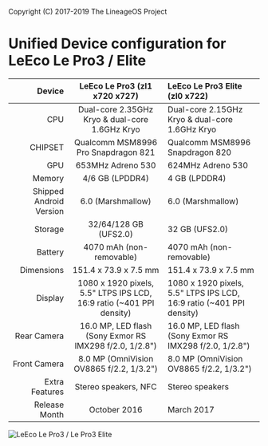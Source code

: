 Copyright (C) 2017-2019 The LineageOS Project


Unified Device configuration for LeEco Le Pro3 / Elite
================================

Device                  | LeEco Le Pro3 (zl1 x720 x727)                                         | LeEco Le Pro3 Elite (zl0 x722)                                       |
-----------------------:|:---------------------------------------------------------------------:|:---------------------------------------------------------------------|
CPU                     | Dual-core 2.35GHz Kryo & dual-core 1.6GHz Kryo                        | Dual-core 2.15GHz Kryo & dual-core 1.6GHz Kryo                       |
CHIPSET                 | Qualcomm MSM8996 Pro Snapdragon 821                                   | Qualcomm MSM8996 Snapdragon 820                                      |
GPU                     | 653MHz Adreno 530                                                     | 624MHz Adreno 530                                                    |
Memory                  | 4/6 GB (LPDDR4)                                                       | 4 GB (LPDDR4)                                                        |
Shipped Android Version | 6.0 (Marshmallow)                                                     | 6.0 (Marshmallow)                                                    |
Storage                 | 32/64/128 GB (UFS2.0)                                                 | 32 GB (UFS2.0)                                                       |
Battery                 | 4070 mAh (non-removable)                                              | 4070 mAh (non-removable)                                             |
Dimensions              | 151.4 x 73.9 x 7.5 mm                                                 | 151.4 x 73.9 x 7.5 mm                                                |
Display                 | 1080 x 1920 pixels, 5.5" LTPS IPS LCD, 16:9 ratio (~401 PPI density)  | 1080 x 1920 pixels, 5.5" LTPS IPS LCD, 16:9 ratio (~401 PPI density) |
Rear Camera             | 16.0 MP, LED flash (Sony Exmor RS IMX298 f/2.0, 1/2.8")               | 16.0 MP, LED flash (Sony Exmor RS IMX298 f/2.0, 1/2.8")              |
Front Camera            | 8.0 MP (OmniVision OV8865 f/2.2, 1/3.2")                              | 8.0 MP (OmniVision OV8865 f/2.2, 1/3.2")                             |
Extra Features          | Stereo speakers, NFC                                                  | Stereo speakers                                                      |
Release Month           | October 2016                                                          | March 2017                                                           |

![LeEco Le Pro3 / Le Pro3 Elite](https://wiki.lineageos.org/images/devices/zl1.png "LeEco Le Pro3 / Le Pro3 Elite")
